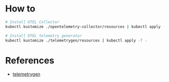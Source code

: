 # How to
```bash
# Install OTEL Collector
kubectl kustomize ./opentelemetry-collector/resources | kubectl apply -f -

# Install OTEL telemetry generator
kubectl kustomize ./telemetrygen/resources | kubectl apply -f -
```

# References
- [telemetrygen](https://github.com/open-telemetry/opentelemetry-collector-contrib/tree/main/cmd/telemetrygen)